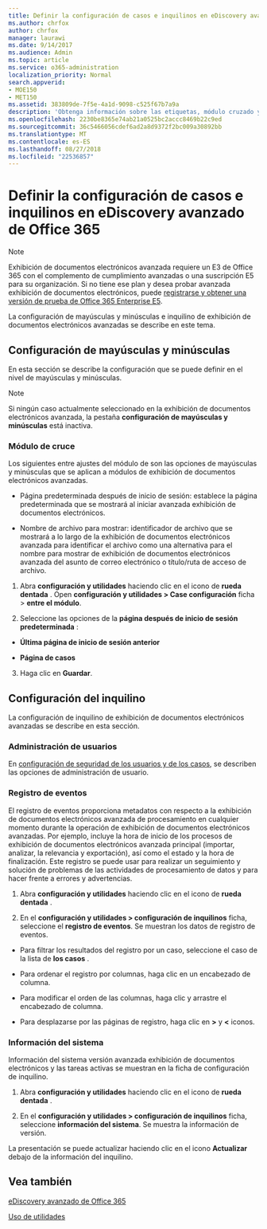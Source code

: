 ```yaml
---
title: Definir la configuración de casos e inquilinos en eDiscovery avanzado de Office 365
ms.author: chrfox
author: chrfox
manager: laurawi
ms.date: 9/14/2017
ms.audience: Admin
ms.topic: article
ms.service: o365-administration
localization_priority: Normal
search.appverid:
- MOE150
- MET150
ms.assetid: 383809de-7f5e-4a1d-9098-c525f67b7a9a
description: 'Obtenga información sobre las etiquetas, módulo cruzado y la configuración del inquilino que se puede definir en el nivel de casos de exhibición de documentos electrónicos avanzada de Office 365.  '
ms.openlocfilehash: 2230be8365e74ab21a0525bc2accc8469b22c9ed
ms.sourcegitcommit: 36c5466056cdef6ad2a8d9372f2bc009a30892bb
ms.translationtype: MT
ms.contentlocale: es-ES
ms.lasthandoff: 08/27/2018
ms.locfileid: "22536857"
---
```

# <a name="define-case-and-tenant-settings-in-office-365-advanced-ediscovery"></a>Definir la configuración de casos e inquilinos en eDiscovery avanzado de Office 365

> [!NOTE]
> Exhibición de documentos electrónicos avanzada requiere un E3 de Office 365 con el complemento de cumplimiento avanzadas o una suscripción E5 para su organización. Si no tiene ese plan y desea probar avanzada exhibición de documentos electrónicos, puede [registrarse y obtener una versión de prueba de Office 365 Enterprise E5](https://go.microsoft.com/fwlink/p/?LinkID=698279). 
  
La configuración de mayúsculas y minúsculas e inquilino de exhibición de documentos electrónicos avanzadas se describe en este tema.
  
## <a name="case-settings"></a>Configuración de mayúsculas y minúsculas

En esta sección se describe la configuración que se puede definir en el nivel de mayúsculas y minúsculas.
  
> [!NOTE]
> Si ningún caso actualmente seleccionado en la exhibición de documentos electrónicos avanzada, la pestaña **configuración de mayúsculas y minúsculas** está inactiva. 
  
### <a name="cross-module"></a>Módulo de cruce

Los siguientes entre ajustes del módulo de son las opciones de mayúsculas y minúsculas que se aplican a módulos de exhibición de documentos electrónicos avanzadas.
  
- Página predeterminada después de inicio de sesión: establece la página predeterminada que se mostrará al iniciar avanzada exhibición de documentos electrónicos.
    
- Nombre de archivo para mostrar: identificador de archivo que se mostrará a lo largo de la exhibición de documentos electrónicos avanzada para identificar el archivo como una alternativa para el nombre para mostrar de exhibición de documentos electrónicos avanzada del asunto de correo electrónico o título/ruta de acceso de archivo.
    
1. Abra **configuración y utilidades** haciendo clic en el icono de **rueda dentada** . Open **configuración y utilidades \> Case configuración** ficha \> **entre el módulo**. 
    
2. Seleccione las opciones de la **página después de inicio de sesión predeterminada** : 
    
  - **Última página de inicio de sesión anterior**
    
  - **Página de casos**
    
3. Haga clic en **Guardar**.
    
## <a name="tenant-settings"></a>Configuración del inquilino

La configuración de inquilino de exhibición de documentos electrónicos avanzadas se describe en esta sección.
  
### <a name="user-administration"></a>Administración de usuarios

En [configuración de seguridad de los usuarios y de los casos](set-up-users-and-cases-in-advanced-ediscovery.md), se describen las opciones de administración de usuario.
  
### <a name="event-log"></a>Registro de eventos

El registro de eventos proporciona metadatos con respecto a la exhibición de documentos electrónicos avanzada de procesamiento en cualquier momento durante la operación de exhibición de documentos electrónicos avanzadas. Por ejemplo, incluye la hora de inicio de los procesos de exhibición de documentos electrónicos avanzada principal (importar, analizar, la relevancia y exportación), así como el estado y la hora de finalización. Este registro se puede usar para realizar un seguimiento y solución de problemas de las actividades de procesamiento de datos y para hacer frente a errores y advertencias.
  
1. Abra **configuración y utilidades** haciendo clic en el icono de **rueda dentada** . 
    
2. En el **configuración y utilidades \> configuración de inquilinos** ficha, seleccione el **registro de eventos**. Se muestran los datos de registro de eventos.
    
  - Para filtrar los resultados del registro por un caso, seleccione el caso de la lista de **los casos** . 
    
  - Para ordenar el registro por columnas, haga clic en un encabezado de columna. 
    
  - Para modificar el orden de las columnas, haga clic y arrastre el encabezado de columna.
    
  - Para desplazarse por las páginas de registro, haga clic en **\>** y **\<** iconos. 
    
### <a name="system-information"></a>Información del sistema

Información del sistema versión avanzada exhibición de documentos electrónicos y las tareas activas se muestran en la ficha de configuración de inquilino.
  
1. Abra **configuración y utilidades** haciendo clic en el icono de **rueda dentada** . 
    
2. En el **configuración y utilidades \> configuración de inquilinos** ficha, seleccione **información del sistema**. Se muestra la información de versión.
    
La presentación se puede actualizar haciendo clic en el icono **Actualizar** debajo de la información del inquilino. 
  
## <a name="see-also"></a>Vea también

[eDiscovery avanzado de Office 365](office-365-advanced-ediscovery.md)
  
[Uso de utilidades](use-advanced-ediscovery-utilities.md)

